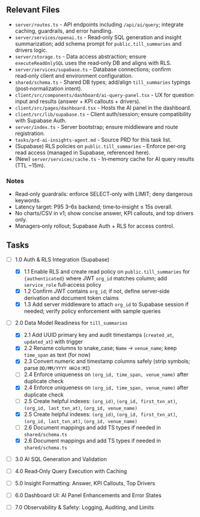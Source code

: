 ## Relevant Files

- `server/routes.ts` - API endpoints including `/api/ai/query`; integrate caching, guardrails, and error handling.
- `server/services/openai.ts` - Read‑only SQL generation and insight summarization; add schema prompt for `public.till_summaries` and drivers logic.
- `server/storage.ts` - Data access abstraction; ensure `executeReadOnlySQL` uses the read‑only DB and aligns with RLS.
- `server/services/supabase.ts` - Database connections; confirm read‑only client and environment configuration.
- `shared/schema.ts` - Shared DB types; add/align `till_summaries` typings (post‑normalization intent).
- `client/src/components/dashboard/ai-query-panel.tsx` - UX for question input and results (answer + KPI callouts + drivers).
- `client/src/pages/dashboard.tsx` - Hosts the AI panel in the dashboard.
- `client/src/lib/supabase.ts` - Client auth/session; ensure compatibility with Supabase Auth.
- `server/index.ts` - Server bootstrap; ensure middleware and route registration.
- `tasks/prd-ai-insights-agent.md` - Source PRD for this task list.
- (Supabase) RLS policies on `public.till_summaries` - Enforce per‑org read access (managed in Supabase, referenced here).
- (New) `server/services/cache.ts` - In‑memory cache for AI query results (TTL ~15m).

### Notes

- Read‑only guardrails: enforce SELECT‑only with LIMIT; deny dangerous keywords.
- Latency target: P95 3–6s backend; time‑to‑insight ≤ 15s overall.
- No charts/CSV in v1; show concise answer, KPI callouts, and top drivers only.
- Managers‑only rollout; Supabase Auth + RLS for access control.

## Tasks

- [ ] 1.0 Auth & RLS Integration (Supabase)
  - [x] 1.1 Enable RLS and create read policy on `public.till_summaries` for `{authenticated}` where JWT `org_id` matches column; add `service_role` full‑access policy
  - [x] 1.2 Confirm JWT contains `org_id`; if not, define server‑side derivation and document token claims
  - [x] 1.3 Add server middleware to attach `org_id` to Supabase session if needed; verify policy enforcement with sample queries
- [ ] 2.0 Data Model Readiness for `till_summaries`
  - [x] 2.1 Add UUID primary key and audit timestamps (`created_at`, `updated_at`) with trigger
  - [x] 2.2 Rename columns to snake_case; `Name` → `venue_name`; keep `time_span` as text (for now)
  - [x] 2.3 Convert numeric and timestamp columns safely (strip symbols; parse `DD/MM/YYYY HH24:MI`)
  - [ ] 2.4 Enforce uniqueness on `(org_id, time_span, venue_name)` after duplicate check
  - [x] 2.4 Enforce uniqueness on `(org_id, time_span, venue_name)` after duplicate check
  - [ ] 2.5 Create helpful indexes: `(org_id)`, `(org_id, first_txn_at)`, `(org_id, last_txn_at)`, `(org_id, venue_name)`
  - [x] 2.5 Create helpful indexes: `(org_id)`, `(org_id, first_txn_at)`, `(org_id, last_txn_at)`, `(org_id, venue_name)`
  - [ ] 2.6 Document mappings and add TS types if needed in `shared/schema.ts`
  - [x] 2.6 Document mappings and add TS types if needed in `shared/schema.ts`
- [ ] 3.0 AI SQL Generation and Validation
- [ ] 4.0 Read‑Only Query Execution with Caching
- [ ] 5.0 Insight Formatting: Answer, KPI Callouts, Top Drivers
- [ ] 6.0 Dashboard UI: AI Panel Enhancements and Error States
- [ ] 7.0 Observability & Safety: Logging, Auditing, and Limits



